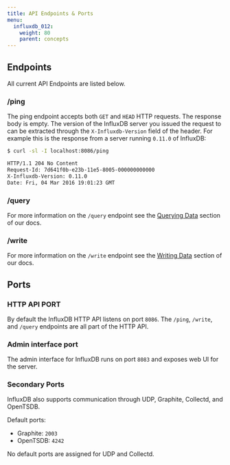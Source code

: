 ```yaml
---
title: API Endpoints & Ports
menu:
  influxdb_012:
    weight: 80
    parent: concepts
---
```


## Endpoints

All current API Endpoints are listed below.

### /ping

The ping endpoint accepts both `GET` and `HEAD` HTTP requests.
The response body is empty.
The version of the InfluxDB server you issued the request to can be extracted through the `X-Influxdb-Version` field of the header.
For example this is the response from a server running `0.11.0` of InfluxDB:

```bash
$ curl -sl -I localhost:8086/ping

HTTP/1.1 204 No Content
Request-Id: 7d641f0b-e23b-11e5-8005-000000000000
X-Influxdb-Version: 0.11.0
Date: Fri, 04 Mar 2016 19:01:23 GMT
```

### /query
For more information on the `/query` endpoint see the [Querying Data](/influxdb/v0.12/guides/querying_data/) section of our docs.

### /write
For more information on the `/write` endpoint see the [Writing Data](/influxdb/v0.12/guides/writing_data/) section of our docs.

## Ports

### HTTP API PORT

By default the InfluxDB HTTP API listens on port `8086`.
The `/ping`, `/write`, and `/query` endpoints are all part of the HTTP API.

### Admin interface port

The admin interface for InfluxDB runs on port `8083` and exposes web UI for the server.

### Secondary Ports

InfluxDB also supports communication through UDP, Graphite, Collectd, and OpenTSDB.

Default ports:

* Graphite: `2003`
* OpenTSDB: `4242`

No default ports are assigned for UDP and Collectd.
